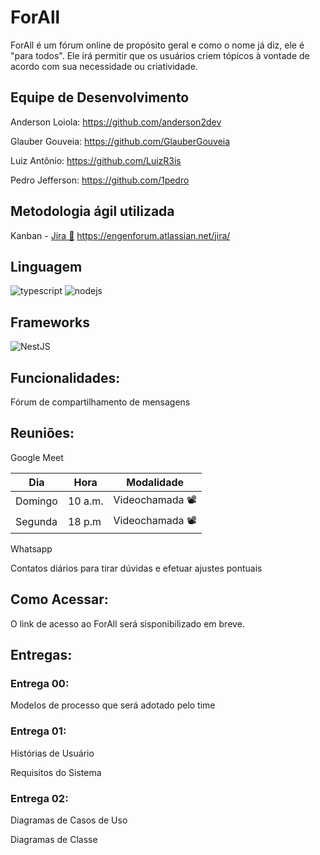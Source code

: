 # ForAll
ForAll é um fórum online de propósito geral e como o nome já diz, ele é "para todos". Ele irá permitir que os usuários criem tópicos à vontade de acordo com sua necessidade ou criatividade.

## Equipe de Desenvolvimento
Anderson Loiola: https://github.com/anderson2dev

Glauber Gouveia: https://github.com/GlauberGouveia

Luiz Antônio: https://github.com/LuizR3is

Pedro Jefferson: https://github.com/1pedro

## Metodologia ágil utilizada
Kanban - [Jira 🔗]("https://engenforum.atlassian.net/jira")
https://engenforum.atlassian.net/jira/

## Linguagem
![typescript](https://img.shields.io/badge/TypeScript-007ACC?style=for-the-badge&logo=typescript&logoColor=white)
![nodejs](https://img.shields.io/badge/Node.js-43853D?style=for-the-badge&logo=node.js&logoColor=white)

## Frameworks
![NestJS](https://img.shields.io/badge/nestjs-%23E0234E.svg?style=for-the-badge&logo=nestjs&logoColor=white)

## Funcionalidades:
Fórum de compartilhamento de mensagens

## Reuniões:
Google Meet

| Dia   | Hora | Modalidade |
| -------- | ------- | ------------ |
| Domingo  | 10 a.m. | Videochamada 📽️ |
| Segunda  | 18 p.m  | Videochamada 📽️ |


Whatsapp

Contatos diários para tirar dúvidas e efetuar ajustes pontuais


## Como Acessar:
O link de acesso ao ForAll será sisponibilizado em breve.

## Entregas:

### Entrega 00:

Modelos de processo que será adotado pelo time

### Entrega 01:

Histórias de Usuário

Requisitos do Sistema

### Entrega 02:

Diagramas de Casos de Uso

Diagramas de Classe

